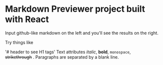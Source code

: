 # Markdown Previewer project built with React

Input github-like markdown on the left and you'll see the results on the right.

Try things like

'# header to see H1 tags'
Text attributes *italic*, **bold**, `monospace`, ~~strikethrough~~ .
Paragraphs are separated by a blank line.
